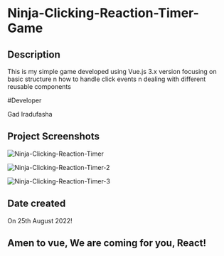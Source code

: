 # Ninja-Clicking-Reaction-Timer-Game
## Description

This is my simple game developed using Vue.js 3.x version focusing on basic structure n how 
to handle click events n dealing with different reusable components

#Developer

Gad Iradufasha

## Project Screenshots
![Ninja-Clicking-Reaction-Timer](https://user-images.githubusercontent.com/50759844/187049299-acdfe7b8-aa14-4c6e-9368-6492f5f59c44.png)

![Ninja-Clicking-Reaction-Timer-2](https://user-images.githubusercontent.com/50759844/187049306-a431d021-555a-4d60-ac13-b22c35873137.png)

![Ninja-Clicking-Reaction-Timer-3](https://user-images.githubusercontent.com/50759844/187049308-07483859-68d6-40d2-9c06-ca17ab67826a.png)

## Date created
On 25th August 2022!

## Amen to vue, We are coming for you, React!

